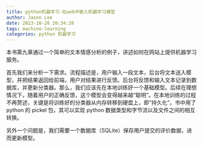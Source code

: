 ```yaml
---
title: python机器学习-在web中嵌入机器学习模型
author: Jason Lee
date: 2023-10-28 20:34:28
tags: machine-learning
categories: python 机器学习
---
```


本书第九章通过一个简单的文本情感分析的例子，讲述如何在网站上提供机器学习服务。

首先我们来分析一下需求。流程描述是，用户输入一段文本，后台将文本送入模型，并把结果返回给前端，用户对结果进行反馈。后台将反馈和输入文本记录到数据库，并更新分类器。那么，我们应该先在本地训练好一个基础模型。后续在理想情况下，随着用户的正确反馈，这个模型会变得越来越“聪明”。在本地训练的过程不再赘述，关键是将训练好的分类器从内存转移到硬盘上，即“持久化”。书中用了 python 的 pickel 包，其可以实现 python 数据类型和字节流以及文件之间的相互转换。

另外一个问题是，我们需要一个数据库（SQLite）保存用户提交的评价数据，进而更新模型。
